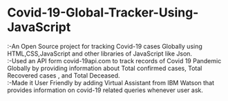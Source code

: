 # Covid-19-Global-Tracker-Using-JavaScript
:-An Open Source project for tracking Covid-19 cases Globally using HTML,CSS,JavaScript and other libraries of JavaScript like Json.<br />
:-Used an API form covid-19api.com to track records of Covid 19 Pandemic Globally by providing information about Total confirmed cases, Total Recovered cases , and Total Deceased.<br />
:-Made it User Friendly by adding Virtual Assistant from IBM Watson that provides information on covid-19 related queries whenever user ask.
